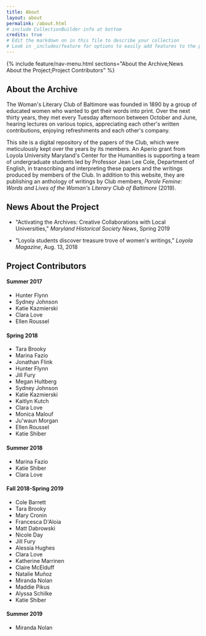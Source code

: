 ```yaml
---
title: About
layout: about
permalink: /about.html
# include CollectionBuilder info at bottom
credits: true
# Edit the markdown on in this file to describe your collection
# Look in _includes/feature for options to easily add features to the page
---
```


{% include feature/nav-menu.html sections="About the Archive;News About the Project;Project Contributors" %}

## About the Archive

The Woman's Literary Club of Baltimore was founded in 1890 by a group of educated women who wanted to get their words into print. Over the next thirty years, they met every Tuesday afternoon between October and June, hearing lectures on various topics, appreciating each other's written contributions, enjoying refreshments and each other's company.

This site is a digital repository of the papers of the Club, which were meticulously kept over the years by its members. An Aperio grant from Loyola University Maryland's Center for the Humanities is supporting a team of undergraduate students led by Professor Jean Lee Cole, Department of English, in transcribing and interpreting these papers and the writings produced by members of the Club. In addition to this website, they are publishing an anthology of writings by Club members, *Parole Femine: Words and Lives of the Woman's Literary Club of Baltimore* (2019).

## News About the Project
- "Activating the Archives: Creative Collaborations with Local Universities," *Maryland Historical Society News*, Spring 2019

- "Loyola students discover treasure trove of women's writings," *Loyola Magazine*, Aug. 13, 2018

## Project Contributors

#### Summer 2017
- Hunter Flynn
- Sydney Johnson
- Katie Kazmierski
- Clara Love
- Ellen Roussel

#### Spring 2018
- Tara Brooky 
- Marina Fazio 
- Jonathan Flink 
- Hunter Flynn 
- Jill Fury 
- Megan Hultberg 
- Sydney Johnson 
- Katie Kazmierski 
- Kaitlyn Kutch 
- Clara Love 
- Monica Malouf 
- Ju'waun Morgan 
- Ellen Roussel 
- Katie Shiber

#### Summer 2018
- Marina Fazio 
- Katie Shiber 
- Clara Love

#### Fall 2018-Spring 2019
- Cole Barrett 
- Tara Brooky 
- Mary Cronin 
- Francesca D'Aloia 
- Matt Dabrowski 
- Nicole Day 
- Jill Fury 
- Alessia Hughes 
- Clara Love 
- Katherine Marrinen 
- Claire McElduff 
- Natalie Muñoz 
- Miranda Nolan 
- Maddie Pikus 
- Alyssa Schilke 
- Katie Shiber 

#### Summer 2019
- Miranda Nolan
